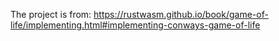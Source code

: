 The project is from:
https://rustwasm.github.io/book/game-of-life/implementing.html#implementing-conways-game-of-life
